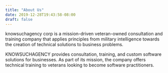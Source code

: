 ```yaml
---
title: "About Us"
date: 2019-12-28T19:43:58-08:00
draft: false
---
```


knowsuchagency corp is a mission-driven veteran-owned consultation and training company that applies principles from military intelligence towards the creation of technical solutions to business problems.

KNOWSUCHAGENCY
provides consultation, training, and custom software solutions for businesses. As part of its mission, the company offers technical training to veterans looking to become software practitioners.
